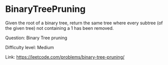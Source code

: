 # BinaryTreePruning
Given the root of a binary tree, return the same tree where every subtree (of the given tree) not containing a 1 has been removed.

Question: Binary Tree pruning

Difficulty level: Medium

Link: https://leetcode.com/problems/binary-tree-pruning/
